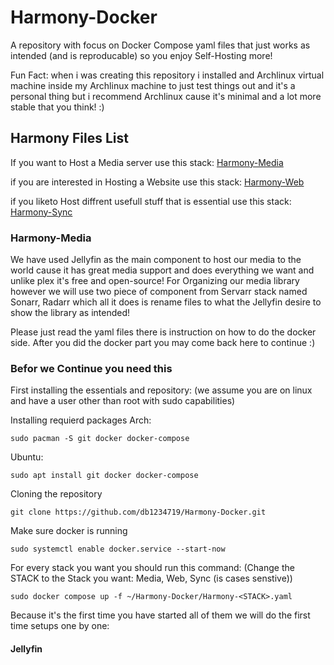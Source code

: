 # Harmony-Docker
A repository with focus on Docker Compose yaml files that just works as intended (and is reproducable) so you enjoy Self-Hosting more!

Fun Fact: when i was creating this repository i installed and Archlinux virtual machine inside my Archlinux machine to just test things out and it's a personal thing but i recommend Archlinux cause it's minimal and a lot more stable that you think! :)

## Harmony Files List
If you want to Host a Media server use this stack:
[Harmony-Media](#Harmony-Media)

if you are interested in Hosting a Website use this stack:
[Harmony-Web](#Harmony-Web)

if you liketo Host diffrent usefull stuff that is essential use this stack:
[Harmony-Sync](#Harmony-Sync)

### Harmony-Media
We have used Jellyfin as the main component to host our media to the world cause it has great media support and does everything we want and unlike plex it's free and open-source!
For Organizing our media library however we will use two piece of component from Servarr stack named Sonarr, Radarr which all it does is rename files to what the Jellyfin desire to show the library as intended!

Please just read the yaml files there is instruction on how to do the docker side.
After you did the docker part you may come back here to continue :)

### Befor we Continue you need this
First installing the essentials and repository:
(we assume you are on linux and have a user other than root with sudo capabilities)

Installing requierd packages
Arch:
```
sudo pacman -S git docker docker-compose
```
Ubuntu:
```
sudo apt install git docker docker-compose
```

Cloning the repository
```
git clone https://github.com/db1234719/Harmony-Docker.git
```

Make sure docker is running
```
sudo systemctl enable docker.service --start-now
```

For every stack you want you should run this command:
(Change the STACK to the Stack you want: Media, Web, Sync (is cases senstive))
```
sudo docker compose up -f ~/Harmony-Docker/Harmony-<STACK>.yaml
```


Because it's the first time you have started all of them we will do the first time setups one by one:

#### Jellyfin

